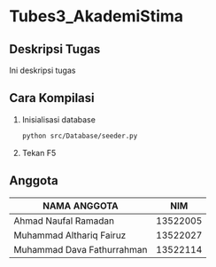 # Tubes3_AkademiStima

## Deskripsi Tugas

Ini deskripsi tugas

## Cara Kompilasi

1. Inisialisasi database

    ```bash
    python src/Database/seeder.py
    ```

2. Tekan F5

## Anggota

| NAMA ANGGOTA               | NIM      |
|----------------------------|----------|
| Ahmad Naufal Ramadan       | 13522005 |
| Muhammad Althariq Fairuz   | 13522027 |
| Muhammad Dava Fathurrahman | 13522114 |
